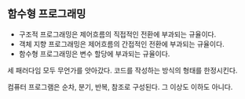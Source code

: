 ## 함수형 프로그래밍

-   구조적 프로그래밍은 제어흐름의 직접적인 전환에 부과되는 규율이다.
-   객체 지향 프로그래밍은 제어흐름의 간접적인 전환에 부과되는 규율이다.
-   함수형 프로그래밍은 변수 할당에 부과되는 규율이다.

세 패러다임 모두 무언가를 앗아갔다. 코드를 작성하는 방식의 형태를 한정시킨다.

컴퓨터 프로그램은 순차, 분기, 반복, 참조로 구성된다. 그 이상도 이하도 아니다.
